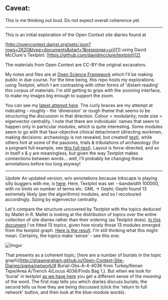 Caveat:
------

This is me thinking out loud. Do not expect overall coherence yet.

------


This is an initial exploration of the Open Context site diaries found at

[http://opencontext.dainst.org/sets/.json?rows=2620&type=documents&start=1&response=uri][1] using David McClure's Textplot: 
[https://github.com/davidmcclure/textplot][2]

The materials from Open Context are CC-BY the original excavators.

My notes and files are at [Open Science Framework](https://osf.io) which I'll be making public in due course. For the time being, this repo hosts my explorations using Textplot, which I am contrasting with other forms of 'distant reading' this corpus of materials. I'm still getting to grips with the zooming interface, to make my images big enough to support the zoom. 

You can see my [latest attempt here](http://shawngraham.github.io/Open-Context-Site-Diaries/#oc-diaries/annotated/0.1936/0.8223/2.7378). The curly braces are my attempt at indicating - roughly - the 'dimension' or rough theme that seems to be structuring the discussion in that direction. Colour = modularity; node size = eigenvector centrality. I note that there are individuals' names that seem to happen only in particular modules, which is quite interesting. Some modules seem to go with that faux-objective clinical detachment (directing workmen, making decisions: archaeology is not revealed, but created! [text](http://shawngraham.github.io/Open-Context-Site-Diaries/#oc-diaries/annotated/0.3137/0.7567/8.1241)), while others hint at some of the passions, trials & tribulations of archaeology (for a poignant full example, see [this full-text](http://opencontext.dainst.org/documents/ACDA9FCB-9FC4-423F-BF6E-E6B7E278B3BD)).  Layout is force-directed, and so in itself x & y are meaningless, but given the way Textplot makes connections between words... well, I'll probably be changing these annotations before too long anyway!

-----

*Update* An updated version, w/o annotations because Inkscape is playing silly buggers with me, is [here](http://shawngraham.github.io/Open-Context-Site-Diaries/#13modules/13-modules/0.5000/0.5000/0.5871). Here, Textplot was set --bandwidth 100000, with no limits on number of terms etc. GML -> Gephi; Gephi found 13 extremely likely (per the algorithmn) modules, and so I recoloured accordingly. Sizing by eigenvector centrality.

Let's compare the structure uncovered by Textplot with the topics deduced by Mallet in R. Mallet is looking at the distribution of topics over the entire collection of site diaries rather than their ordering (as Textplot does). [In this document](http://rpubs.com/shawngraham/79365) I've fitted 13 topics, given how nicely those 13 modules emerged from the textplot graph. [Here is the result](http://shawngraham.github.io/Open-Context-Site-Diaries/sigma/network/#). I'm still thinking what this might mean. Certainly, the topics make 'sense' - see this one:

![Imgur](http://i.imgur.com/40vBJcu.png)

That presents as a coherent topic; [here are a number of burials in the topic graph](http://shawngraham.github.io/Open-Context-Site-Diaries/sigma/network/# Burial-Obs-A-4-4036 from Turkey/Kenan Tepe/Area A/Trench 4/Locus 4036/Finds Bag 1,). But when we look for 'burial' in textplot [as we have here](http://shawngraham.github.io/Open-Context-Site-Diaries/sigma-textplot/network/#burial) you get a different sense of the _meaning_ of the word. The first map tells you which diaries discuss burials; the second tells us _how_ they are being discussed (click the 'return to full network' button, and then look at the blue-module words). 





  [1]: http://opencontext.dainst.org/sets/.json?rows=2620&type=documents&start=1&response=uri
  [2]: https://github.com/davidmcclure/textplot
